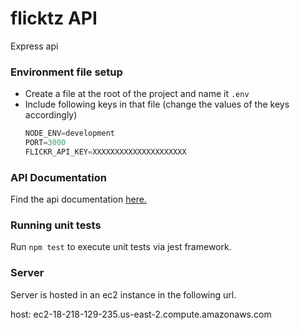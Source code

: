 # flicktz API
Express api

### Environment file setup
- Create a file at the root of the project and name it `.env`
- Include following keys in that file (change the values of the keys accordingly)
    ```javascript
    NODE_ENV=development
    PORT=3000
    FLICKR_API_KEY=XXXXXXXXXXXXXXXXXXXXX
    ```

### API Documentation

Find the api documentation [here.](https://github.com/SenalKumarage/flicktz/blob/develop/server/API_DOC.md)

### Running unit tests

Run `npm test` to execute unit tests via jest framework.

### Server

Server is hosted in an ec2 instance in the following url.

host: ec2-18-218-129-235.us-east-2.compute.amazonaws.com
